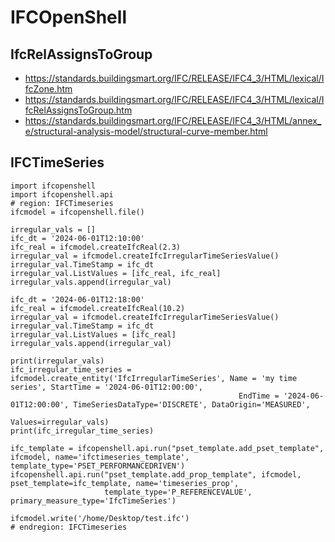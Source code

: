 # IFCOpenShell
## IfcRelAssignsToGroup
- https://standards.buildingsmart.org/IFC/RELEASE/IFC4_3/HTML/lexical/IfcZone.htm
- https://standards.buildingsmart.org/IFC/RELEASE/IFC4_3/HTML/lexical/IfcRelAssignsToGroup.htm
- https://standards.buildingsmart.org/IFC/RELEASE/IFC4_3/HTML/annex_e/structural-analysis-model/structural-curve-member.html

## IFCTimeSeries
```
import ifcopenshell
import ifcopenshell.api
# region: IFCTimeseries
ifcmodel = ifcopenshell.file()

irregular_vals = []
ifc_dt = '2024-06-01T12:10:00'
ifc_real = ifcmodel.createIfcReal(2.3)
irregular_val = ifcmodel.createIfcIrregularTimeSeriesValue()
irregular_val.TimeStamp = ifc_dt
irregular_val.ListValues = [ifc_real, ifc_real]
irregular_vals.append(irregular_val)

ifc_dt = '2024-06-01T12:18:00'
ifc_real = ifcmodel.createIfcReal(10.2)
irregular_val = ifcmodel.createIfcIrregularTimeSeriesValue()
irregular_val.TimeStamp = ifc_dt
irregular_val.ListValues = [ifc_real]
irregular_vals.append(irregular_val)

print(irregular_vals)
ifc_irregular_time_series = ifcmodel.create_entity('IfcIrregularTimeSeries', Name = 'my time series', StartTime = '2024-06-01T12:00:00',
                                                   EndTime = '2024-06-01T12:00:00', TimeSeriesDataType='DISCRETE', DataOrigin='MEASURED', 
                                                   Values=irregular_vals)
print(ifc_irregular_time_series)

ifc_template = ifcopenshell.api.run("pset_template.add_pset_template", ifcmodel, name='ifctimeseries_template', template_type='PSET_PERFORMANCEDRIVEN')
ifcopenshell.api.run("pset_template.add_prop_template", ifcmodel, pset_template=ifc_template, name='timeseries_prop', 
                     template_type='P_REFERENCEVALUE', primary_measure_type='IfcTimeSeries')

ifcmodel.write('/home/Desktop/test.ifc')
# endregion: IFCTimeseries
```